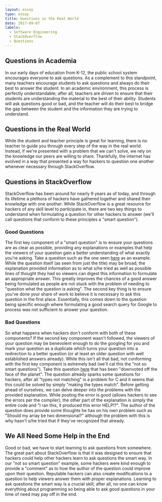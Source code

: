 ```yaml
---
layout: essay
type: essay
title: Questions in the Real World
date: 2017-09-07
labels:
  - Software Engineering
  - StackOverflow
  - Questions
---
```


## Questions in Academia
In our early days of education from K-12, the public school system encourages everyone to ask questions. As a complement to this standpoint, many teachers encourage students to ask questions and always do their best to answer the student. In an academic environment, this process is perfectly understandable; after all, teachers are driven to ensure that their students are understanding the material to the best of their ability. Students will ask questions good or bad, and the teacher will do their best to bridge the gap between the student and the information they are trying to understand.

## Questions in the Real World
While the student and teacher principle is great for learning, there is no teacher to guide you through every step of the way in the real world. Instead, if we're presented with a problem that we can't solve, we rely on the knowledge our peers are willing to share. Thankfully, the internet has evolved in a way that presented a way for hackers to question one another whenever necessary through StackOverflow.

## Questions in StackOverflow
StackOverflow has been around for nearly 9 years as of today, and through its lifetime a plethora of hackers have gathered together and shared their knowledge with one another. While StackOverflow is a great resource for hackers of any skill level to participate in, there are two key things to understand when formulating a question for other hackers to answer (we'll call questions that conform to these principles a "smart question").

### Good Questions
The first key component of a "smart question" is to ensure your questions are as clear as possible, providing any explanations or examples that help the viewers of your question gain a better understanding of what exactly you're asking. Take a question such as the one seen [here](https://stackoverflow.com/questions/11227809/why-is-it-faster-to-process-a-sorted-array-than-an-unsorted-array) as an example. While the question itself (as seen from just the title) may be broad, the explanation provided information as to what s/he tried as well as possible lines of thought they had so viewers can digest this information to formulate an appropriate answer. This greatly improves the chances of a good answer being formulated as people are not stuck with the problem of needing to "question what the question is asking". The second key thing is to ensure you've done your share of work to believe it is necessary to ask this question in the first place. Essentially, this comes down to the question being specific enough where formulating a good search query for Google to process was not sufficient to answer your question.

### Bad Questions
So what happens when hackers don't conform with both of these components? If the second key component wasn't followed, the viewers of your question may be benevolent enough to do the googling for you and mark your question as a duplicate which turns your question into a redirection to a better question (or at least an older question with well established answers already). While this isn't all that bad, not conforming with the first key component is extremely bad (we'll cal this the "not so smart questions"). Take this question [here](https://stackoverflow.com/questions/27253305/c-types-not-matching) that has been "downvoted off the face of the planet". The question already sparks some questions for hackers, after all "types not matching" is a problem for C and it seems that this could be solved by simply "making the types match". Before getting ahead of ourselves, we can delve deeper into the problems with the provided explanation. While posting the error is good (allows hackers to see the errors per the compiler), the other part of the explanation is simply the entire code and "I ran this, it produced this error HELP!?". The author of the question does provide some thoughts he has on his own problem such as "Should my array be two dimensional?" although the problem with this is why hasn't s/he tried that if they've recognized that already.

## We All Need Some Help in the End
Good or bad, we have to start learning to ask questions from somewhere. The great part about StackOverflow is that it was designed to ensure that hackers could help other hackers learn to ask questions the smart way. In our "not so smart question" example, some hackers were kind enough to provide a "comment" as to how the author of the question could improve upon their question. Reputable hackers can also create modifications to a question to help viewers answer them with proper explanations. Learning to ask questions the smart way is a crucial skill; after all, no one can know everything about programming so being able to ask good questions in your time of need may pay off in the end.
